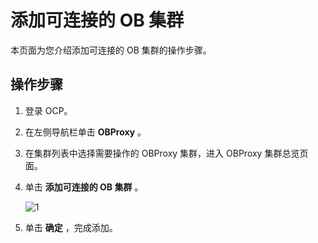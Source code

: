 # 添加可连接的 OB 集群


本页面为您介绍添加可连接的 OB 集群的操作步骤。

操作步骤
-------------------------

1. 登录 OCP。



2. 在左侧导航栏单击 **OBProxy** 。



3. 在集群列表中选择需要操作的 OBProxy 集群，进入 OBProxy 集群总览页面。



4. 单击 **添加可连接的 OB 集群** 。

    ![1](https://help-static-aliyun-doc.aliyuncs.com/assets/img/zh-CN/3640360261/p271529.png)


5. 单击 **确定** ，完成添加。
